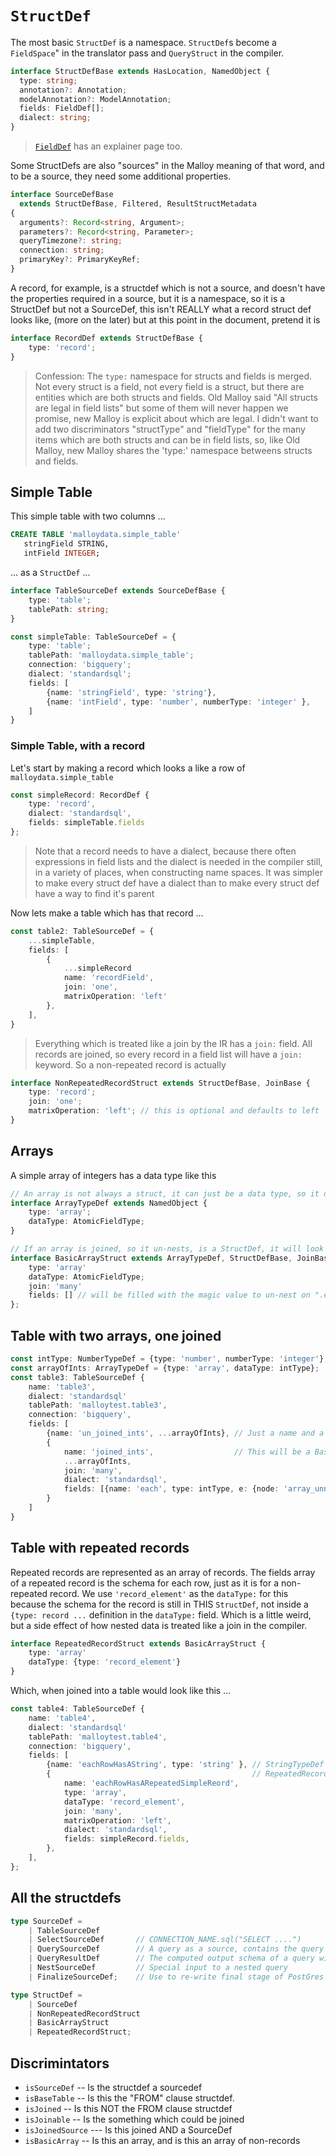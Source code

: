 # `StructDef`

The most basic `StructDef` is a namespace. `StructDef`s become a `FieldSpace`" in the translator pass and `QueryStruct` in the compiler.

```TypeScript
interface StructDefBase extends HasLocation, NamedObject {
  type: string;
  annotation?: Annotation;
  modelAnnotation?: ModelAnnotation;
  fields: FieldDef[];
  dialect: string;
}
```

> [`FieldDef`](fielddef.md) has an explainer page too.

Some StructDefs are also "sources" in the Malloy meaning of that word, and to be a source, they need some additional properties.

```TypeScript
interface SourceDefBase
  extends StructDefBase, Filtered, ResultStructMetadata
{
  arguments?: Record<string, Argument>;
  parameters?: Record<string, Parameter>;
  queryTimezone?: string;
  connection: string;
  primaryKey?: PrimaryKeyRef;
}
```

A record, for example, is a structdef which is not a source, and doesn't have the properties required in a source, but it is a namespace, so it is a StructDef but not a SourceDef, this isn't REALLY what a record struct def looks like, (more on the later) but at this point in the document, pretend it is

```TypeScript
interface RecordDef extends StructDefBase {
    type: 'record';
}
```

> Confession: The `type:` namespace for structs and fields is merged. Not every struct is a field, not every field is a struct, but there are entities which are both structs and fields. Old Malloy said "All structs are legal in field lists" but some of them will never happen we promise,
new Malloy is explicit about which are legal. I didn't want to add two discriminators "structType" and "fieldType" for the many items which are both structs and can be in field lists, so, like Old Malloy, new Malloy shares the 'type:' namespace betweens structs and fields.

## Simple Table

This simple table with two columns ...

```SQL
CREATE TABLE 'malloydata.simple_table'
   stringField STRING,
   intField INTEGER;
```

... as a `StructDef` ...

```TypeScript
interface TableSourceDef extends SourceDefBase {
    type: 'table';
    tablePath: string;
}

const simpleTable: TableSourceDef = {
    type: 'table';
    tablePath: 'malloydata.simple_table';
    connection: 'bigquery';
    dialect: 'standardsql';
    fields: [
        {name: 'stringField', type: 'string'},
        {name: 'intField', type: 'number', numberType: 'integer' },
    ]
}
```

### Simple Table, with a record

Let's start by making a record which looks a like a row of `malloydata.simple_table`

```TypeScript
const simpleRecord: RecordDef {
    type: 'record',
    dialect: 'standardsql',
    fields: simpleTable.fields
};
```

> Note that a record needs to have a dialect, because there often expressions in
> field lists and the dialect is needed in the compiler still, in a variety of
> places, when constructing name spaces. It was simpler to make every struct def
> have a dialect than to make every struct def have a way to find it's parent

Now lets make a table which has that record ...

```TypeScript
const table2: TableSourceDef = {
    ...simpleTable,
    fields: [
        {
            ...simpleRecord
            name: 'recordField',
            join: 'one',
            matrixOperation: 'left'
        },
    ],
}
```

> Everything which is treated like a join by the IR has a `join:` field. All records are joined, so every record in a field list will have a `join:` keyword. So a non-repeated record is actually
```TypeScript
interface NonRepeatedRecordStruct extends StructDefBase, JoinBase {
    type: 'record';
    join: 'one';
    matrixOperation: 'left'; // this is optional and defaults to left
}
```

## Arrays

A simple array of integers has a data type like this

```TypeScript
// An array is not always a struct, it can just be a data type, so it does NOT extend StructDefbase
interface ArrayTypeDef extends NamedObject {
    type: 'array';
    dataType: AtomicFieldType;
}

// If an array is joined, so it un-nests, is a StructDef, it will look like this
interface BasicArrayStruct extends ArrayTypeDef, StructDefBase, JoinBase {
    type: 'array'
    dataType: AtomicFieldType;
    join: 'many'
    fields: [] // will be filled with the magic value to un-nest on ".each"
};
```

## Table with two arrays, one joined

```TypeScript
const intType: NumberTypeDef = {type: 'number', numberType: 'integer'};
const arrayOfInts: ArrayTypeDef = {type: 'array', dataType: intType};
const table3: TableSourceDef {
    name: 'table3',
    dialect: 'standardsql'
    tablePath: 'malloytest.table3',
    connection: 'bigquery',
    fields: [
        {name: 'un_joined_ints', ...arrayOfInts}, // Just a name and a type, not a struct, no fields
        {
            name: 'joined_ints',                  // This will be a BasicArrayStruct
            ...arrayOfInts,
            join: 'many',
            dialect: 'standardsql',
            fields: [{name: 'each', type: intType, e: {node: 'array_unnest', arrayName: 'joined_ints' }}],
        }
    ]
}
```

## Table with repeated records

Repeated records are represented as an array of records. The fields array of a repeated record is
the schema for each row, just as it is for a non-repeated record. We use `'record_element'` as the `dataType:` for this because the schema for the record is still in THIS `StructDef`, not inside a `{type: record ...`
definition in the `dataType:` field. Which is a little weird, but a side effect of how nested data is
treated like a join in the compiler.

```TypeScript
interface RepeatedRecordStruct extends BasicArrayStruct {
    type: 'array'
    dataType: {type: 'record_element'}
}
```

Which, when joined into a table would look like this ...

```TypeScript
const table4: TableSourceDef {
    name: 'table4',
    dialect: 'standardsql'
    tablePath: 'malloytest.table4',
    connection: 'bigquery',
    fields: [
        {name: 'eachRowHasAString', type: 'string' }, // StringTypeDef & FieldDefBase
        {                                             // RepeatedRecordStruct & FieldDefBase
            name: 'eachRowHasARepeatedSimpleReord',
            type: 'array',
            dataType: 'record_element',
            join: 'many',
            matrixOperation: 'left',
            dialect: 'standardsql',
            fields: simpleRecord.fields,
        },
    ],
};
```

## All the structdefs

```TypeScript
type SourceDef =
    | TableSourceDef
    | SelectSourceDef       // CONNECTION_NAME.sql("SELECT ....")
    | QuerySourceDef        // A query as a source, contains the query
    | QueryResultDef        // The computed output schema of a query without the query
    | NestSourceDef         // Special input to a nested query
    | FinalizeSourceDef;    // Use to re-write final stage of PostGres queries

type StructDef =
    | SourceDef
    | NonRepeatedRecordStruct
    | BasicArrayStruct
    | RepeatedRecordStruct;
```

## Discrimintators

* `isSourceDef` -- Is the structdef a sourcedef
* `isBaseTable` -- Is this the "FROM" clause structdef.
* `isJoined` -- Is this NOT the FROM clause structdef
* `isJoinable` -- Is the something which could be joined
* `isJoinedSource` --- Is this joined AND a SourceDef
* `isBasicArray` -- Is this an array, and is this an array of non-records
